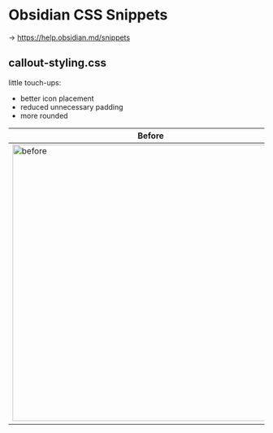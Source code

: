 # Obsidian CSS Snippets
→ https://help.obsidian.md/snippets
## callout-styling.css
little touch-ups:
- better icon placement
- reduced unnecessary padding
- more rounded

| Before | After |
| ------------- | ------------- |
| <img width="544" alt="before" src="https://github.com/user-attachments/assets/f486b733-1728-4354-97f1-3172faf3332b" /> |<img width="547" alt="after" src="https://github.com/user-attachments/assets/070d9c7e-94cb-4429-ba73-10fc79b3b695" /> |
 
